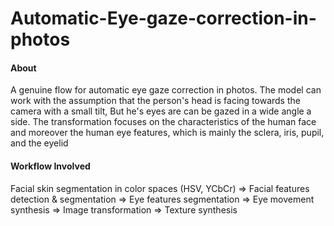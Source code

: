 # Automatic-Eye-gaze-correction-in-photos

#### About
A genuine flow for automatic eye gaze correction in photos. The model can work with the assumption that the person's head is facing towards the camera with a small tilt,
But he's eyes are can be gazed in a wide angle a side. The transformation focuses on the characteristics of the human face and moreover the human eye features,
which is mainly the sclera, iris, pupil, and the eyelid

#### Workflow Involved
Facial skin segmentation in color spaces (HSV, YCbCr) =>  Facial  features detection & segmentation =>
Eye features segmentation => Eye movement synthesis => Image transformation => Texture synthesis
 
